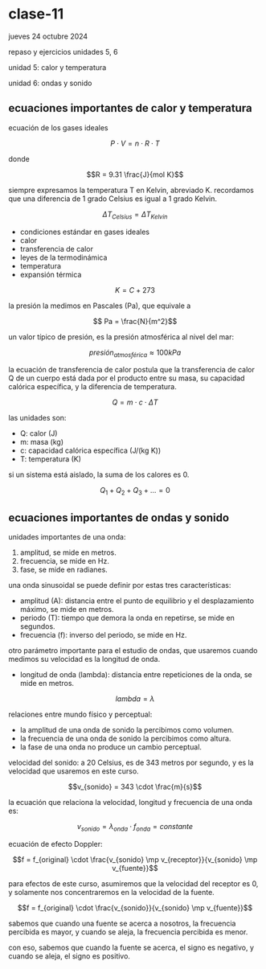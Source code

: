 # clase-11

jueves 24 octubre 2024

repaso y ejercicios unidades 5, 6

unidad 5: calor y temperatura  

unidad 6: ondas y sonido

## ecuaciones importantes de calor y temperatura

ecuación de los gases ideales

$$P \cdot V = n \cdot R \cdot T$$

donde

$$R = 9.31 \frac{J}{mol K}$$

siempre expresamos la temperatura T en Kelvin, abreviado K. recordamos que una diferencia de 1 grado Celsius es igual a 1 grado Kelvin.

$$\Delta T_{Celsius} = \Delta T_{Kelvin}$$

- condiciones estándar en gases ideales
- calor
- transferencia de calor
- leyes de la termodinámica
- temperatura
- expansión térmica

$$K = C + 273$$

la presión la medimos en Pascales (Pa), que equivale a

$$ Pa = \frac{N}{m^2}$$

un valor típico de presión, es la presión atmosférica al nivel del mar:

$$presión_{atmosférica} \approx 100 kPa$$

la ecuación de transferencia de calor postula que la transferencia de calor Q de un cuerpo está dada por el producto entre su masa, su capacidad calórica específica, y la diferencia de temperatura.

$$Q = m \cdot c \cdot \Delta T$$

las unidades son:

- Q: calor (J)
- m: masa (kg)
- c: capacidad calórica específica (J/(kg K))
- T: temperatura (K)

si un sistema está aislado, la suma de los calores es 0.

$$Q_{1} + Q_{2} + Q_{3} + ... = 0$$

## ecuaciones importantes de ondas y sonido

unidades importantes de una onda:

1. amplitud, se mide en metros.
2. frecuencia, se mide en Hz.
3. fase, se mide en radianes.

una onda sinusoidal se puede definir por estas tres características:

- amplitud (A): distancia entre el punto de equilibrio y el desplazamiento máximo, se mide en metros.
- periodo (T): tiempo que demora la onda en repetirse, se mide en segundos.
- frecuencia (f): inverso del periodo, se mide en Hz.

otro parámetro importante para el estudio de ondas, que usaremos cuando medimos su velocidad es la longitud de onda.

- longitud de onda (lambda): distancia entre repeticiones de la onda, se mide en metros.

$$lambda = \lambda$$

relaciones entre mundo físico y perceptual:

- la amplitud de una onda de sonido la percibimos como volumen.
- la frecuencia de una onda de sonido la percibimos como altura.
- la fase de una onda no produce un cambio perceptual.

velocidad del sonido: a 20 Celsius, es de 343 metros por segundo, y es la velocidad que usaremos en este curso.

$$v_{sonido} = 343 \cdot \frac{m}{s}$$

la ecuación que relaciona la velocidad, longitud y frecuencia de una onda es:

$$v_{sonido} = \lambda_{onda} \cdot f_{onda} = constante$$

ecuación de efecto Doppler:

$$f = f_{original} \cdot \frac{v_{sonido} \mp v_{receptor}}{v_{sonido} \mp v_{fuente}}$$

para efectos de este curso, asumiremos que la velocidad del receptor es 0, y solamente nos concentraremos en la velocidad de la fuente.

$$f = f_{original} \cdot \frac{v_{sonido}}{v_{sonido} \mp v_{fuente}}$$

sabemos que cuando una fuente se acerca a nosotros, la frecuencia percibida es mayor, y cuando se aleja, la frecuencia percibida es menor.

con eso, sabemos que cuando la fuente se acerca, el signo es negativo, y cuando se aleja, el signo es positivo.
